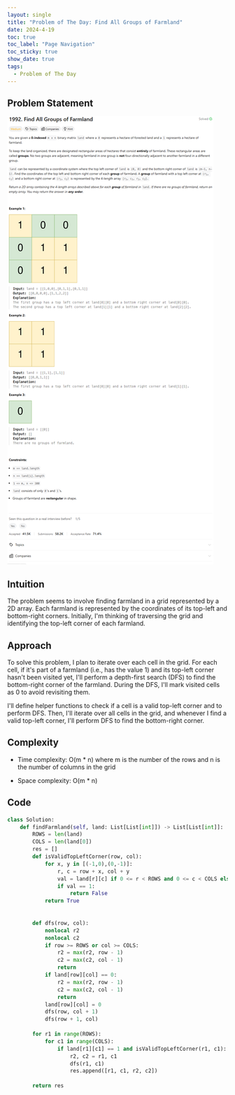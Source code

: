 ```yaml
---
layout: single
title: "Problem of The Day: Find All Groups of Farmland"
date: 2024-4-19
toc: true
toc_label: "Page Navigation"
toc_sticky: true
show_date: true
tags:
  - Problem of The Day
---
```


## Problem Statement

![problem-1992](/assets/images/2024-04-19_22-03-06-problem-1992.png)

## Intuition

The problem seems to involve finding farmland in a grid represented by a 2D array. Each farmland is represented by the coordinates of its top-left and bottom-right corners. Initially, I'm thinking of traversing the grid and identifying the top-left corner of each farmland.

## Approach

To solve this problem, I plan to iterate over each cell in the grid. For each cell, if it's part of a farmland (i.e., has the value 1) and its top-left corner hasn't been visited yet, I'll perform a depth-first search (DFS) to find the bottom-right corner of the farmland. During the DFS, I'll mark visited cells as 0 to avoid revisiting them.

I'll define helper functions to check if a cell is a valid top-left corner and to perform DFS. Then, I'll iterate over all cells in the grid, and whenever I find a valid top-left corner, I'll perform DFS to find the bottom-right corner.

## Complexity

- Time complexity:
  O(m \* n) where m is the number of the rows and n is the number of columns in the grid

- Space complexity:
  O(m \* n)

## Code

```python
class Solution:
    def findFarmland(self, land: List[List[int]]) -> List[List[int]]:
        ROWS = len(land)
        COLS = len(land[0])
        res = []
        def isValidTopLeftCorner(row, col):
            for x, y in [(-1,0),(0,-1)]:
                r, c = row + x, col + y
                val = land[r][c] if 0 <= r < ROWS and 0 <= c < COLS else 0
                if val == 1:
                    return False
            return True


        def dfs(row, col):
            nonlocal r2
            nonlocal c2
            if row >= ROWS or col >= COLS:
                r2 = max(r2, row - 1)
                c2 = max(c2, col - 1)
                return
            if land[row][col] == 0:
                r2 = max(r2, row - 1)
                c2 = max(c2, col - 1)
                return
            land[row][col] = 0
            dfs(row, col + 1)
            dfs(row + 1, col)

        for r1 in range(ROWS):
            for c1 in range(COLS):
                if land[r1][c1] == 1 and isValidTopLeftCorner(r1, c1):
                    r2, c2 = r1, c1
                    dfs(r1, c1)
                    res.append([r1, c1, r2, c2])

        return res
```
